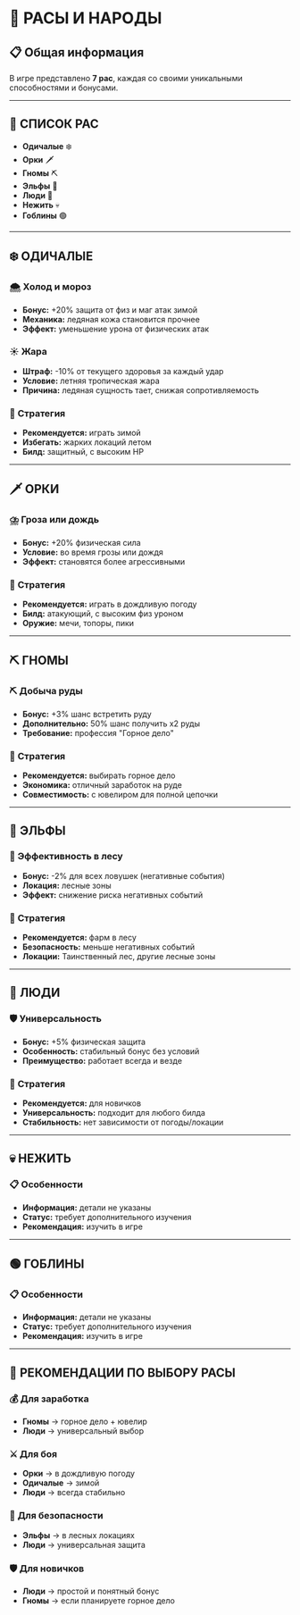 # 🧬 **РАСЫ И НАРОДЫ**

## 📋 **Общая информация**

В игре представлено **7 рас**, каждая со своими уникальными способностями и бонусами.

---

## 🎯 **СПИСОК РАС**

- **Одичалые** ❄️
- **Орки** 🗡️
- **Гномы** ⛏️
- **Эльфы** 🌲
- **Люди** 👤
- **Нежить** 💀
- **Гоблины** 🟢

---

## ❄️ **ОДИЧАЛЫЕ**

### 🌨️ **Холод и мороз**
- **Бонус:** +20% защита от физ и маг атак зимой
- **Механика:** ледяная кожа становится прочнее
- **Эффект:** уменьшение урона от физических атак

### ☀️ **Жара**
- **Штраф:** -10% от текущего здоровья за каждый удар
- **Условие:** летняя тропическая жара
- **Причина:** ледяная сущность тает, снижая сопротивляемость

### 🎯 **Стратегия**
- **Рекомендуется:** играть зимой
- **Избегать:** жарких локаций летом
- **Билд:** защитный, с высоким HP

---

## 🗡️ **ОРКИ**

### ⛈️ **Гроза или дождь**
- **Бонус:** +20% физическая сила
- **Условие:** во время грозы или дождя
- **Эффект:** становятся более агрессивными

### 🎯 **Стратегия**
- **Рекомендуется:** играть в дождливую погоду
- **Билд:** атакующий, с высоким физ уроном
- **Оружие:** мечи, топоры, пики

---

## ⛏️ **ГНОМЫ**

### ⛏️ **Добыча руды**
- **Бонус:** +3% шанс встретить руду
- **Дополнительно:** 50% шанс получить х2 руды
- **Требование:** профессия "Горное дело"

### 🎯 **Стратегия**
- **Рекомендуется:** выбирать горное дело
- **Экономика:** отличный заработок на руде
- **Совместимость:** с ювелиром для полной цепочки

---

## 🌲 **ЭЛЬФЫ**

### 🌲 **Эффективность в лесу**
- **Бонус:** -2% для всех ловушек (негативные события)
- **Локация:** лесные зоны
- **Эффект:** снижение риска негативных событий

### 🎯 **Стратегия**
- **Рекомендуется:** фарм в лесу
- **Безопасность:** меньше негативных событий
- **Локации:** Таинственный лес, другие лесные зоны

---

## 👤 **ЛЮДИ**

### 🛡️ **Универсальность**
- **Бонус:** +5% физическая защита
- **Особенность:** стабильный бонус без условий
- **Преимущество:** работает всегда и везде

### 🎯 **Стратегия**
- **Рекомендуется:** для новичков
- **Универсальность:** подходит для любого билда
- **Стабильность:** нет зависимости от погоды/локации

---

## 💀 **НЕЖИТЬ**

### 📋 **Особенности**
- **Информация:** детали не указаны
- **Статус:** требует дополнительного изучения
- **Рекомендация:** изучить в игре

---

## 🟢 **ГОБЛИНЫ**

### 📋 **Особенности**
- **Информация:** детали не указаны
- **Статус:** требует дополнительного изучения
- **Рекомендация:** изучить в игре

---

## 🎯 **РЕКОМЕНДАЦИИ ПО ВЫБОРУ РАСЫ**

### 💰 **Для заработка**
- **Гномы** → горное дело + ювелир
- **Люди** → универсальный выбор

### ⚔️ **Для боя**
- **Орки** → в дождливую погоду
- **Одичалые** → зимой
- **Люди** → всегда стабильно

### 🌲 **Для безопасности**
- **Эльфы** → в лесных локациях
- **Люди** → универсальная защита

### 🛡️ **Для новичков**
- **Люди** → простой и понятный бонус
- **Гномы** → если планируете горное дело